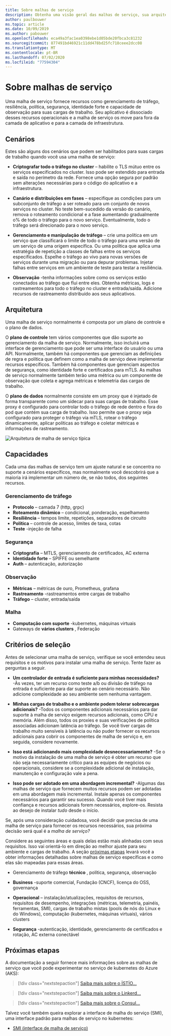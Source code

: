 ```yaml
---
title: Sobre malhas de serviço
description: Obtenha uma visão geral das malhas de serviço, sua arquitetura e seus recursos e quais critérios você deve considerar ao selecionar um para implantar.
author: paulbouwer
ms.topic: article
ms.date: 10/09/2019
ms.author: pabouwer
ms.openlocfilehash: eca49a3fac1ea0398ebe1d05bde20fbca3c81232
ms.sourcegitcommit: 877491bd46921c11dd478bd25fc718ceee2dcc08
ms.translationtype: MT
ms.contentlocale: pt-BR
ms.lasthandoff: 07/02/2020
ms.locfileid: "77594304"
---
```

# <a name="about-service-meshes"></a>Sobre malhas de serviço

Uma malha de serviço fornece recursos como gerenciamento de tráfego, resiliência, política, segurança, identidade forte e capacidade de observação para suas cargas de trabalho. Seu aplicativo é dissociado desses recursos operacionais e a malha de serviço os move para fora da camada de aplicativo e para a camada de infraestrutura.

## <a name="scenarios"></a>Cenários

Estes são alguns dos cenários que podem ser habilitados para suas cargas de trabalho quando você usa uma malha de serviço:

- **Criptografar todo o tráfego no cluster** – habilite o TLS mútuo entre os serviços especificados no cluster. Isso pode ser estendido para entrada e saída no perímetro da rede. Fornece uma opção segura por padrão sem alterações necessárias para o código do aplicativo e a infraestrutura.

- **Canário e distribuições em fases** – especifique as condições para um subconjunto de tráfego a ser roteado para um conjunto de novos serviços no cluster. No teste bem-sucedido da versão do canário, remova o roteamento condicional e a fase aumentando gradualmente o% de todo o tráfego para o novo serviço. Eventualmente, todo o tráfego será direcionado para o novo serviço.

- **Gerenciamento e manipulação de tráfego** – crie uma política em um serviço que classificará o limite de todo o tráfego para uma versão de um serviço de uma origem específica. Ou uma política que aplica uma estratégia de repetição a classes de falhas entre os serviços especificados. Espelhe o tráfego ao vivo para novas versões de serviços durante uma migração ou para depurar problemas. Injetar falhas entre serviços em um ambiente de teste para testar a resiliência.

- **Observação** -tenha informações sobre como os serviços estão conectados ao tráfego que flui entre eles. Obtenha métricas, logs e rastreamentos para todo o tráfego no cluster e entrada/saída. Adicione recursos de rastreamento distribuído aos seus aplicativos.

## <a name="architecture"></a>Arquitetura

Uma malha de serviço normalmente é composta por um plano de controle e o plano de dados.

O **plano de controle** tem vários componentes que dão suporte ao gerenciamento da malha de serviço. Normalmente, isso incluirá uma interface de gerenciamento que pode ser uma interface do usuário ou uma API. Normalmente, também há componentes que gerenciam as definições de regra e política que definem como a malha de serviço deve implementar recursos específicos. Também há componentes que gerenciam aspectos de segurança, como identidade forte e certificados para mTLS. As malhas de serviço normalmente também terão uma métrica ou um componente de observação que coleta e agrega métricas e telemetria das cargas de trabalho.

O **plano de dados** normalmente consiste em um proxy que é injetado de forma transparente como um sidecar para suas cargas de trabalho. Esse proxy é configurado para controlar todo o tráfego de rede dentro e fora do pod que contém sua carga de trabalho. Isso permite que o proxy seja configurado para proteger o tráfego via mTLS, rotear o tráfego dinamicamente, aplicar políticas ao tráfego e coletar métricas e informações de rastreamento. 

![Arquitetura de malha de serviço típica](media/servicemesh/typical-architecture.png)

## <a name="capabilities"></a>Capacidades

Cada uma das malhas de serviço tem um ajuste natural e se concentra no suporte a cenários específicos, mas normalmente você descobrirá que a maioria irá implementar um número de, se não todos, dos seguintes recursos.

### <a name="traffic-management"></a>Gerenciamento de tráfego 

- **Protocolo** – camada 7 (http, grpc)
- **Roteamento dinâmico** – condicional, ponderação, espelhamento
- **Resiliência** – tempos limite, repetições, separadores de circuito
- **Política** – controle de acesso, limites de taxa, cotas
- **Teste** -injeção de falha

### <a name="security"></a>Segurança

- **Criptografia** – MTLS, gerenciamento de certificados, AC externa
- **Identidade forte** – SPIFFE ou semelhante
- **Auth** – autenticação, autorização

### <a name="observability"></a>Observação

- **Métricas** – métricas de ouro, Prometheus, grafana
- **Rastreamento** -rastreamentos entre cargas de trabalho
- **Tráfego** – cluster, entrada/saída

### <a name="mesh"></a>Malha

- **Computação com suporte** -kubernetes, máquinas virtuais
- Gateways de **vários clusters** , Federação

## <a name="selection-criteria"></a>Critérios de seleção

Antes de selecionar uma malha de serviço, verifique se você entendeu seus requisitos e os motivos para instalar uma malha de serviço. Tente fazer as perguntas a seguir.

- **Um controlador de entrada é suficiente para minhas necessidades?** -Às vezes, ter um recurso como teste a/b ou divisão de tráfego na entrada é suficiente para dar suporte ao cenário necessário. Não adicione complexidade ao seu ambiente sem nenhuma vantagem.

- **Minhas cargas de trabalho e o ambiente podem tolerar sobrecargas adicionais?** -Todos os componentes adicionais necessários para dar suporte à malha de serviço exigem recursos adicionais, como CPU e memória. Além disso, todos os proxies e suas verificações de política associadas adicionam latência ao tráfego. Se você tiver cargas de trabalho muito sensíveis à latência ou não puder fornecer os recursos adicionais para cobrir os componentes de malha de serviço e, em seguida, considere novamente.

- **Isso está adicionando mais complexidade desnecessariamente?** -Se o motivo da instalação de uma malha de serviço é obter um recurso que não seja necessariamente crítico para as equipes de negócios ou operacionais, considere se a complexidade adicional de instalação, manutenção e configuração vale a pena.

- **Isso pode ser adotado em uma abordagem incremental?** -Algumas das malhas de serviço que fornecem muitos recursos podem ser adotadas em uma abordagem mais incremental. Instale apenas os componentes necessários para garantir seu sucesso. Quando você tiver mais confiança e recursos adicionais forem necessários, explore-os. Resista ao desejo de instalar *tudo* desde o início.

Se, após uma consideração cuidadosa, você decidir que precisa de uma malha de serviço para fornecer os recursos necessários, sua próxima decisão será qual é a *malha de serviço?*

Considere as seguintes áreas e quais delas estão mais alinhadas com seus requisitos. Isso vai orientá-lo em direção ao melhor ajuste para seu ambiente e cargas de trabalho. A seção [próximas etapas](#next-steps) levará você a obter informações detalhadas sobre malhas de serviço específicas e como elas são mapeadas para essas áreas.

- Gerenciamento de tráfego **técnico** , política, segurança, observação

- **Business** -suporte comercial, Fundação (CNCF), licença do OSS, governança

- **Operacional** – instalação/atualizações, requisitos de recursos, requisitos de desempenho, integrações (métricas, telemetria, painéis, ferramentas, SMI), cargas de trabalho mistas (pools de nós do Linux e do Windows), computação (kubernetes, máquinas virtuais), vários clusters

- **Segurança** -autenticação, identidade, gerenciamento de certificados e rotação, AC externa conectável


## <a name="next-steps"></a>Próximas etapas

A documentação a seguir fornece mais informações sobre as malhas de serviço que você pode experimentar no serviço de kubernetes do Azure (AKS):

> [!div class="nextstepaction"]
> [Saiba mais sobre o İSTİO...][istio-about]

> [!div class="nextstepaction"]
> [Saiba mais sobre o Linkerd...][linkerd-about]

> [!div class="nextstepaction"]
> [Saiba mais sobre o Consul...][consul-about]

Talvez você também queira explorar a interface de malha do serviço (SMI), uma interface padrão para malhas de serviço no kubernetes:

- [SMI (interface de malha de serviço)][smi]


<!-- LINKS - external -->
[smi]: https://smi-spec.io/

<!-- LINKS - internal -->
[istio-about]: ./servicemesh-istio-about.md
[linkerd-about]: ./servicemesh-linkerd-about.md
[consul-about]: ./servicemesh-consul-about.md